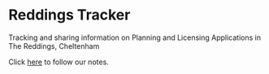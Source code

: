 # Reddings Tracker
Tracking and sharing information on Planning and Licensing Applications in The Reddings, Cheltenham

Click [here](https://github.com/comdotdom/reddings-tracker/wiki) to follow our notes.
